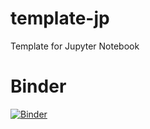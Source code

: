 # template-jp
Template for Jupyter Notebook

# Binder 
[![Binder](https://mybinder.org/badge_logo.svg)](https://mybinder.org/v2/gh/Environmental-DS-Book/wildfires-sensors-fires_seviri.git/HEAD?labpath=wildfires-sensors-fires_seviri.ipynb)
